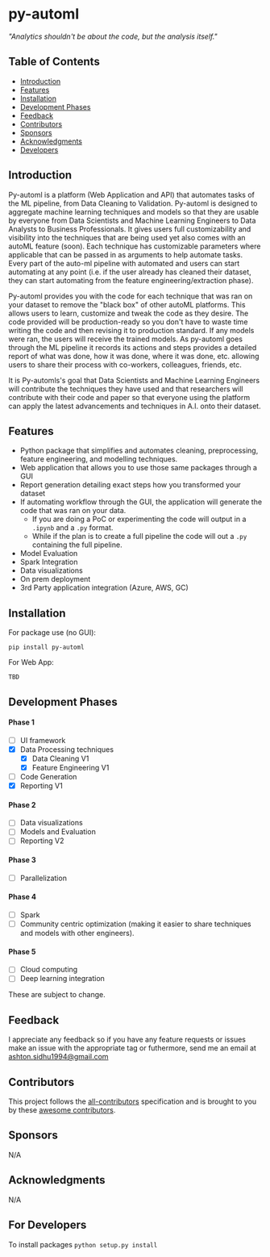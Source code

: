 # py-automl

<i>"Analytics shouldn't be about the code, but the analysis itself."</i>

<!-- START doctoc generated TOC please keep comment here to allow auto update -->
<!-- DON'T EDIT THIS SECTION, INSTEAD RE-RUN doctoc TO UPDATE -->
## Table of Contents

- [Introduction](#introduction)
- [Features](#features)
- [Installation](#installation)
- [Development Phases](#development-phases)
- [Feedback](#feedback)
- [Contributors](#contributors)
- [Sponsors](#sponsors)
- [Acknowledgments](#acknowledgments)
- [Developers](#for-developers)

<!-- END doctoc generated TOC please keep comment here to allow auto update -->

## Introduction

Py-automl is a platform (Web Application and API) that automates tasks of the ML pipeline, from Data Cleaning to Validation. Py-automl is designed to aggregate machine learning techniques and models so that they are usable by everyone from Data Scientists and Machine Learning Engineers to Data Analysts to Business Professionals. It gives users full customizability and visibility into the techniques that are being used yet also comes with an autoML feature (soon). Each technique has customizable parameters where applicable that can be passed in as arguments to help automate tasks. Every part of the auto-ml pipeline with automated and users can start automating at any point (i.e. if the user already has cleaned their dataset, they can start automating from the feature engineering/extraction phase).

Py-automl provides you with the code for each technique that was ran on your dataset to remove the "black box" of other autoML platforms. This allows users to learn, customize and tweak the code as they desire. The code provided will be production-ready so you don't have to waste time writing the code and then revising it to production standard. If any models were ran, the users will receive the trained models. As py-automl goes through the ML pipeline it records its actions and steps provides a detailed report of what was done, how it was done, where it was done, etc. allowing users to share their process with co-workers, colleagues, friends, etc.

It is Py-automls's goal that Data Scientists and Machine Learning Engineers will contribute the techniques they have used and that researchers will contribute with their code and paper so that everyone using the platform can apply the latest advancements and techniques in A.I. onto their dataset.

## Features
- Python package that simplifies and automates cleaning, preprocessing, feature engineering, and modelling techniques.
- Web application that allows you to use those same packages through a GUI
- Report generation detailing exact steps how you transformed your dataset
- If automating workflow through the GUI, the application will generate the code that was ran on your data.
  - If you are doing a PoC or experimenting the code will output in a `.ipynb` and a `.py` format.
  - While if the plan is to create a full pipeline the code will out a `.py` containing the full pipeline.
- Model Evaluation
- Spark Integration
- Data visualizations
- On prem deployment
- 3rd Party application integration (Azure, AWS, GC)

## Installation

For package use (no GUI): 

`pip install py-automl`

For Web App:

`TBD`

## Development Phases
#### Phase 1
  - [ ]	UI framework
  - [x]	Data Processing techniques
    - [x] Data Cleaning V1
    - [x] Feature Engineering V1
  - [ ]	Code Generation
  - [x]	Reporting V1

#### Phase 2
  - [ ]	Data visualizations
  - [ ]	Models and Evaluation
  - [ ]	Reporting V2

#### Phase 3
  - [ ] Parallelization

#### Phase 4
  - [ ]	Spark
  - [ ]	Community centric optimization (making it easier to share techniques and models with other engineers).
    
#### Phase 5
  - [ ]	Cloud computing
  - [ ]	Deep learning integration

These are subject to change.

## Feedback

I appreciate any feedback so if you have any feature requests or issues make an issue with the appropriate tag or futhermore, send me an email at ashton.sidhu1994@gmail.com

## Contributors

This project follows the [all-contributors](https://github.com/kentcdodds/all-contributors) specification and is brought to you by these [awesome contributors](./CONTRIBUTORS.md).

## Sponsors

N/A

## Acknowledgments

N/A

## For Developers

To install packages `python setup.py install`
